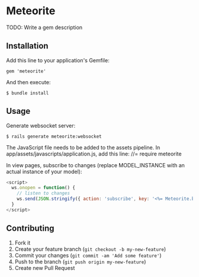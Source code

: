 # Meteorite

TODO: Write a gem description

## Installation

Add this line to your application's Gemfile:

    gem 'meteorite'

And then execute:

    $ bundle install

## Usage

Generate websocket server:

    $ rails generate meteorite:websocket
    
The JavaScript file needs to be added to the assets pipeline.  In app/assets/javascripts/application.js, add this line:
    //= require meteorite

In view pages, subscribe to changes (replace MODEL_INSTANCE with an actual instance of your model):
```javascript
<script>
  ws.onopen = function() {
    // listen to changes
    ws.send(JSON.stringify({ action: 'subscribe', key: '<%= Meteorite.bind_key(@MODEL_INSTANCE.first) %>' }));
  }
</script>
```

## Contributing

1. Fork it
2. Create your feature branch (`git checkout -b my-new-feature`)
3. Commit your changes (`git commit -am 'Add some feature'`)
4. Push to the branch (`git push origin my-new-feature`)
5. Create new Pull Request
